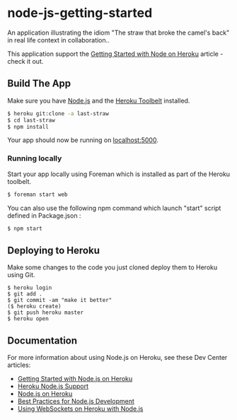 # node-js-getting-started

An application illustrating the idiom "The straw that broke the camel's back" in real life context in collaboration..

This application support the [Getting Started with Node on Heroku](https://devcenter.heroku.com/articles/getting-started-with-nodejs) article - check it out.

## Build The App

Make sure you have [Node.js](http://nodejs.org/) and the [Heroku Toolbelt](https://toolbelt.heroku.com/) installed.

```sh
$ heroku git:clone -a last-straw
$ cd last-straw
$ npm install
```
Your app should now be running on [localhost:5000](http://localhost:5000/).

### Running locally
Start your app locally using Foreman which is installed as part of the Heroku toolbelt.

```sh
$ foreman start web
```

You can also use the following npm command which launch "start" script defined in Package.json :
```sh
$ npm start
```


## Deploying to Heroku
Make some changes to the code you just cloned deploy them to Heroku using Git.

```
$ heroku login
$ git add .
$ git commit -am "make it better"
($ heroku create)
$ git push heroku master
$ heroku open
```

## Documentation

For more information about using Node.js on Heroku, see these Dev Center articles:

- [Getting Started with Node.js on Heroku](https://devcenter.heroku.com/articles/getting-started-with-nodejs)
- [Heroku Node.js Support](https://devcenter.heroku.com/articles/nodejs-support)
- [Node.js on Heroku](https://devcenter.heroku.com/categories/nodejs)
- [Best Practices for Node.js Development](https://devcenter.heroku.com/articles/node-best-practices)
- [Using WebSockets on Heroku with Node.js](https://devcenter.heroku.com/articles/node-websockets)
